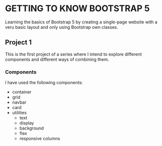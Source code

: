# GETTING TO KNOW BOOTSTRAP 5

Learning the basics of Bootstrap 5 by creating a single-page website with a veru basic layout and only using Bootstrap own classes.

## Project 1

This is the first project of a series where I intend to explore different components and different ways of combining them.

### Components

I have used the following components:

- container
- grid
- navbar
- card
- utilities
  - text
  - display
  - background
  - flex
  - responsive columns
